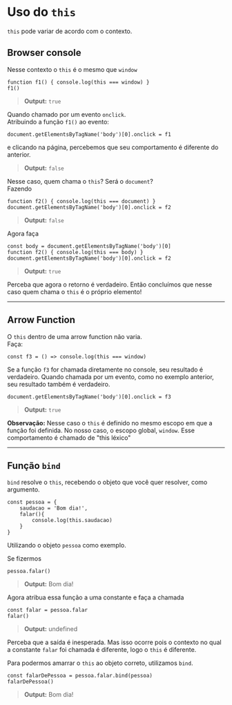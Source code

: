 # Uso do `this`

`this` pode variar de acordo com o contexto.

## Browser console  
Nesse contexto o `this` é o mesmo que `window`

    function f1() { console.log(this === window) }
    f1()

> **Output:** `true`

Quando chamado por um evento `onclick`.  
Atribuindo a função `f1()` ao evento:

    document.getElementsByTagName('body')[0].onclick = f1

e clicando na página, percebemos que seu comportamento é diferente do anterior.  
> **Output:** `false`  

Nesse caso, quem chama o `this`? Será o `document`?  
Fazendo

    function f2() { console.log(this === document) }
    document.getElementsByTagName('body')[0].onclick = f2

> **Output:** `false`  

Agora faça  

    const body = document.getElementsByTagName('body')[0]
    function f2() { console.log(this === body) }
    document.getElementsByTagName('body')[0].onclick = f2

>**Output:** `true`

Perceba que agora o retorno é verdadeiro. Então concluímos que nesse caso quem chama o `this` é o próprio elemento!

***
## Arrow Function

O `this` dentro de uma arrow function não varia.  
Faça:

    const f3 = () => console.log(this === window)

Se a função `f3` for chamada diretamente no console, seu resultado é verdadeiro. Quando chamada por um evento, como no exemplo anterior, seu resultado também é verdadeiro.

    document.getElementsByTagName('body')[0].onclick = f3

>**Output:** `true`

**Observação:** Nesse caso o `this` é definido no mesmo escopo em que a função foi definida. No nosso caso, o escopo global, `window`. Esse comportamento é chamado de "this léxico"

***
## Função `bind`
`bind` resolve o `this`, recebendo o objeto que você quer resolver, como argumento.

    const pessoa = {
        saudacao = 'Bom dia!',
        falar(){
            console.log(this.saudacao)
        }
    }

Utilizando o objeto `pessoa` como exemplo.

Se fizermos
    
    pessoa.falar()

>**Output:** Bom dia!

Agora atribua essa função a uma constante e faça a chamada

    const falar = pessoa.falar
    falar()

>**Output:** undefined

Perceba que a saída é inesperada. Mas isso ocorre pois o contexto no qual a constante `falar` foi chamada é diferente, logo o `this` é diferente.

Para podermos amarrar o `this` ao objeto correto, utilizamos `bind`.

    const falarDePessoa = pessoa.falar.bind(pessoa)
    falarDePessoa()

>**Output:** Bom dia!